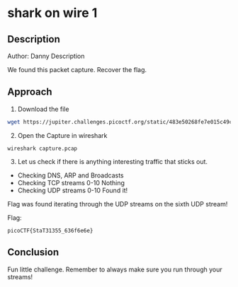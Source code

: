 # shark on wire 1

## Description
Author: Danny
Description

We found this packet capture. Recover the flag.

## Approach

1. Download the file
```bash
wget https://jupiter.challenges.picoctf.org/static/483e50268fe7e015c49caf51a69063d0/capture.pcap
```

2. Open the Capture in wireshark

```
wireshark capture.pcap
```

3. Let us check if there is anything interesting traffic that sticks out.

* Checking DNS, ARP and Broadcasts
* Checking TCP streams 0-10 Nothing
* Checking UDP streams 0-10 Found it!

Flag was found iterating through the UDP streams on the sixth UDP stream!

Flag: 
```
picoCTF{StaT31355_636f6e6e}
```

## Conclusion
Fun little challenge. Remember to always make sure you run through your streams!


